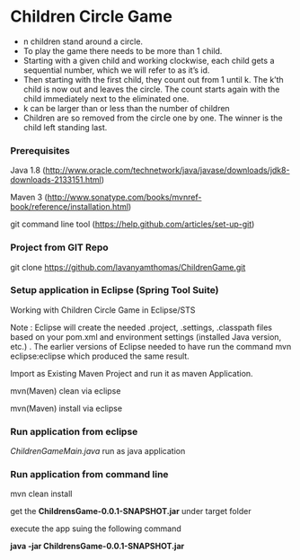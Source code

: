 # Children Circle Game

* n children stand around a circle.
* To play the game there needs to be more than 1 child.
* Starting with a given child and working clockwise, each child gets a sequential
number, which we will refer to as it’s id.
* Then starting with the first child, they count out from 1 until k. The k’th child
is now out and leaves the circle. The count starts again with the child
immediately next to the eliminated one.
* k can be larger than or less than the number of children
* Children are so removed from the circle one by one. The winner is the child
left standing last.


### Prerequisites

Java 1.8 (http://www.oracle.com/technetwork/java/javase/downloads/jdk8-downloads-2133151.html)

Maven 3 (http://www.sonatype.com/books/mvnref-book/reference/installation.html)

git command line tool (https://help.github.com/articles/set-up-git)


### Project from GIT Repo

git clone https://github.com/lavanyamthomas/ChildrenGame.git

### Setup application in Eclipse (Spring Tool Suite)

Working with Children Circle Game in Eclipse/STS

Note : Eclipse will create the needed .project, .settings, .classpath files based on your pom.xml and environment settings (installed Java version, etc.) . The earlier versions of Eclipse needed to have run the command mvn eclipse:eclipse which produced the same result.

Import as Existing Maven Project and run it as maven Application.

mvn(Maven) clean via eclipse

mvn(Maven) install via eclipse
 
### Run application from eclipse

 *ChildrenGameMain.java* run as java application
 
### Run application from command line
 
 mvn clean install
 
 get the **ChildrensGame-0.0.1-SNAPSHOT.jar** under target folder
 
 execute the app suing the following command
 
 **java -jar ChildrensGame-0.0.1-SNAPSHOT.jar**
 